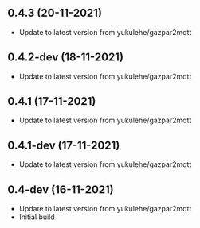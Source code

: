 
## 0.4.3 (20-11-2021)
- Update to latest version from yukulehe/gazpar2mqtt

## 0.4.2-dev (18-11-2021)
- Update to latest version from yukulehe/gazpar2mqtt

## 0.4.1 (17-11-2021)
- Update to latest version from yukulehe/gazpar2mqtt

## 0.4.1-dev (17-11-2021)
- Update to latest version from yukulehe/gazpar2mqtt

## 0.4-dev (16-11-2021)
- Update to latest version from yukulehe/gazpar2mqtt
- Initial build
